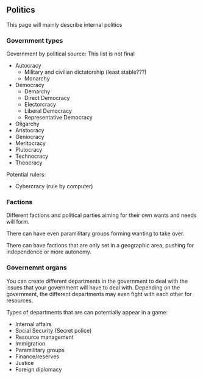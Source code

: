 Politics
--------

This page will mainly describe internal politics

### Government types
Government by political source:
This list is not final
 - Autocracy
    - Military and civilian dictatorship (least stable???)
    - Monarchy
 - Democracy
    - Demarchy
    - Direct Democracy
    - Electorcracy
    - Liberal Democracy
    - Representative Democracy
 - Oligarchy
  - Aristocracy
  - Geniocracy
  - Meritocracy
  - Plutocracy
  - Technocracy
  - Theocracy

Potential rulers:
 - Cybercracy (rule by computer)

### Factions
Different factions and political parties aiming for their own wants and needs will form.

There can have even paramilitary groups forming wanting to take over.

There can have factions that are only set in a geographic area, pushing for independence or more autonomy. 

### Governemnt organs
You can create different departments in the government to deal with the issues that your government will have to deal with. Depending on the government, the different departments may even fight with each other for resources.

Types of departments that are can potentially appear in a game:
 - Internal affairs
 - Social Security (Secret police)
 - Resource management
 - Immigration
 - Paramilitary groups
 - Finance/reserves
 - Justice
 - Foreign diplomacy